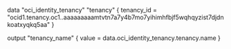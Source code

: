 data "oci_identity_tenancy" "tenancy" {
  tenancy_id = "ocid1.tenancy.oc1..aaaaaaaaamtvtn7a7y4b7mo7yihimhfbjf5wqhqyzist7djdnkoatxyqkq5aa"
}

output "tenancy_name" {
  value = data.oci_identity_tenancy.tenancy.name
}
